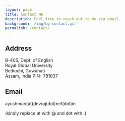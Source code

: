 ```yaml
---
layout: page
title: Contact Me
description: Feel free to reach out to me via email. 
background: '/img/bg-contact.gif'
permalink: /contact/
---
```


## Address 

B-405, Dept. of English  
Royal Global University  
Betkuchi, Guwahati  
Assam, India
PIN- 781037

## Email

ayushman(at)devraj(dot)net(dot)in

(kindly replace at with @ and dot with .)
